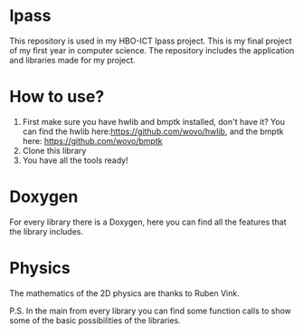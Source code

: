 # Ipass
This repository is used in my HBO-ICT Ipass project. This is my final project of my first year in computer science.
The repository includes the application and libraries made for my project.

# How to use?
1. First make sure you have hwlib and bmptk installed, don't have it? 
You can find the hwlib here:https://github.com/wovo/hwlib, and the bmptk here: https://github.com/wovo/bmptk
2. Clone this library
3. You have all the tools ready!

# Doxygen
For every library there is a Doxygen, here you can find all the features that the library includes.

# Physics
The mathematics of the 2D physics are thanks to Ruben Vink. 

P.S. In the main from every library you can find some function calls to show some of the basic possibilities of the libraries.
